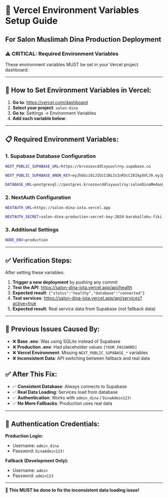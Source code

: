 # 🚀 Vercel Environment Variables Setup Guide
## For Salon Muslimah Dina Production Deployment

### ⚠️ CRITICAL: Required Environment Variables

These environment variables MUST be set in your Vercel project dashboard:

---

## 🔧 How to Set Environment Variables in Vercel:

1. **Go to**: https://vercel.com/dashboard
2. **Select your project**: `salon-dina`  
3. **Go to**: Settings → Environment Variables
4. **Add each variable below**:

---

## 📋 Required Environment Variables:

### **1. Supabase Database Configuration**
```bash
NEXT_PUBLIC_SUPABASE_URL=https://krcezovcddlxyuuvlrny.supabase.co
```

```bash  
NEXT_PUBLIC_SUPABASE_ANON_KEY=eyJhbGciOiJIUzI1NiIsInR5cCI6IkpXVCJ9.eyJpc3MiOiJzdXBhYmFzZSIsInJlZiI6ImtyY2V6b3ZjZGRseHl1dXZscm55Iiwicm9sZSI6ImFub24iLCJpYXQiOjE3NTY2MzgzMTksImV4cCI6MjA3MjIxNDMxOX0.UCNjlRsYezQpbr8b1T8NU4medbjbHWkz_Et-wZrXG-8
```

```bash
DATABASE_URL=postgresql://postgres.krcezovcddlxyuuvlrny:salonDinaMedan@aws-1-ap-southeast-1.pooler.supabase.com:6543/postgres
```

### **2. NextAuth Configuration**
```bash
NEXTAUTH_URL=https://salon-dina-iota.vercel.app
```

```bash
NEXTAUTH_SECRET=salon-dina-production-secret-key-2024-barakallahu-fiki-bismillah
```

### **3. Additional Settings** 
```bash
NODE_ENV=production
```

---

## ✅ Verification Steps:

After setting these variables:

1. **Trigger a new deployment** by pushing any commit
2. **Test the API**: https://salon-dina-iota.vercel.app/api/health
3. **Expected result**: `{"status":"healthy","database":"connected"}`
4. **Test services**: https://salon-dina-iota.vercel.app/api/services?active=true
5. **Expected result**: Real service data from Supabase (not fallback data)

---

## 🚨 Previous Issues Caused By:

- ❌ **Base .env**: Was using SQLite instead of Supabase
- ❌ **Production .env**: Had placeholder values `[YOUR_PASSWORD]`
- ❌ **Vercel Environment**: Missing `NEXT_PUBLIC_SUPABASE_*` variables
- ❌ **Inconsistent Data**: API switching between fallback and real data

## ✅ After This Fix:

- ✅ **Consistent Database**: Always connects to Supabase
- ✅ **Real Data Loading**: Services load from database
- ✅ **Authentication**: Works with `admin_dina` / `DinaAdmin123!`
- ✅ **No More Fallbacks**: Production uses real data

---

## 🔐 Authentication Credentials:

**Production Login:**
- Username: `admin_dina`
- Password: `DinaAdmin123!`

**Fallback (Development Only):**
- Username: `admin`  
- Password: `admin123`

---

**🎯 This MUST be done to fix the inconsistent data loading issue!**